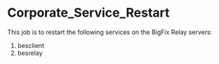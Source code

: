# Corporate_Service_Restart

This job is to restart the following services on the BigFix Relay servers:
1. besclient
2. besrelay

